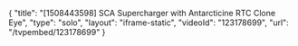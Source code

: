 {
    "title": "[1508443598] SCA Supercharger with Antarcticine   RTC Clone Eye",
    "type": "solo",
    "layout": "iframe-static",
    "videoId": "123178699",
    "url": "\/tvpembed\/123178699"
}